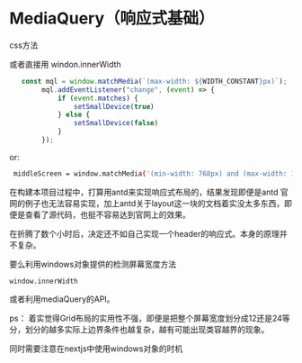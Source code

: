 # MediaQuery（响应式基础）

css方法

或者直接用 windon.innerWidth

```jsx
   const mql = window.matchMedia(`(max-width: ${WIDTH_CONSTANT}px)`);
        mql.addEventListener("change", (event) => {
            if (event.matches) {
                setSmallDevice(true)
            } else {
                setSmallDevice(false)
            }
        });
```

or: 

```bash
 middleScreen = window.matchMedia('(min-width: 768px) and (max-width: 1023px)').matches;
```

在构建本项目过程中，打算用antd来实现响应式布局的，结果发现即便是antd 官网的例子也无法容易实现，加上antd关于layout这一块的文档着实没太多东西，即便是查看了源代码，也挺不容易达到官网上的效果。

在折腾了数个小时后，决定还不如自己实现一个header的响应式。本身的原理并不复杂。

要么利用windows对象提供的检测屏幕宽度方法

`window.innerWidth`

或者利用mediaQuery的API。

ps： 着实觉得Grid布局的实用性不强，即便是把整个屏幕宽度划分成12还是24等分，划分的越多实际上边界条件也越复杂，越有可能出现类容越界的现象。

同时需要注意在nextjs中使用windows对象的时机